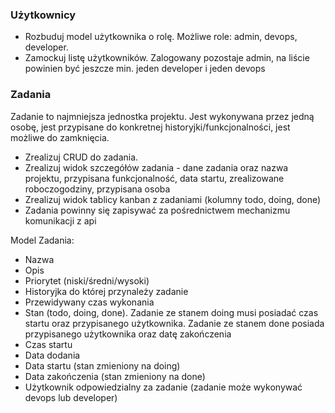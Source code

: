 ### Użytkownicy
- Rozbuduj model użytkownika o rolę. Możliwe role: admin, devops, developer.
- Zamockuj listę użytkowników. Zalogowany pozostaje admin, na liście powinien być jeszcze min. jeden developer i jeden devops  
### Zadania
Zadanie to najmniejsza jednostka projektu. Jest wykonywana przez jedną osobę, jest przypisane do konkretnej historyjki/funkcjonalności, jest możliwe do zamknięcia. 
- Zrealizuj CRUD do zadania. 
- Zrealizuj widok szczegółów zadania - dane zadania oraz nazwa projektu, przypisana funkcjonalność, data startu, zrealizowane roboczogodziny, przypisana osoba 
- Zrealizuj widok tablicy kanban z zadaniami (kolumny todo, doing, done)
- Zadania powinny się zapisywać za pośrednictwem mechanizmu komunikacji z api


Model Zadania: 
- Nazwa
- Opis
- Priorytet (niski/średni/wysoki)
- Historyjka do której przynależy zadanie
- Przewidywany czas wykonania
- Stan (todo, doing, done). Zadanie ze stanem doing musi posiadać czas startu oraz przypisanego użytkownika. Zadanie ze stanem done posiada przypisanego użytkownika oraz datę zakończenia
- Czas startu
- Data dodania
- Data startu (stan zmieniony na doing)
- Data zakończenia (stan zmieniony na done)
- Użytkownik odpowiedzialny za zadanie (zadanie może wykonywać devops lub developer)

